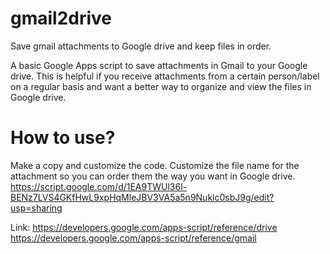 # gmail2drive
Save gmail attachments to Google drive and keep files in order.

A basic Google Apps script to save attachments in Gmail to your Google drive. This is helpful if you receive attachments from a certain person/label on a regular basis and want a better way to organize and view the files in Google drive.

# How to use?
Make a copy and customize the code. Customize the file name for the attachment so you can order them the way you want in Google drive.
https://script.google.com/d/1EA9TWUl36l-BENz7LVS4GKfHwL9xpHqMleJBV3VA5a5n9Nuklc0sbJ9g/edit?usp=sharing

Link:
https://developers.google.com/apps-script/reference/drive
https://developers.google.com/apps-script/reference/gmail
